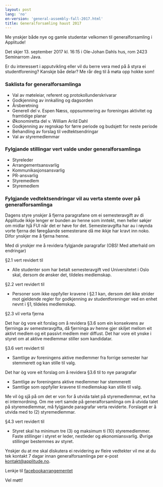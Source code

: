 ```yaml
---
layout: post
lang: 'no'
en-version: 'general-assembly-fall-2017.html'
title: Generalforsamling haust 2017
---
```


Me ynskjer både nye og gamle studentar velkomen til generalforsamling i Applitude!

Det skjer 13. september 2017 kl. 16:15 i Ole-Johan Dahls hus, rom 2423 Seminarrom Java.

Er du interessert i apputvikling eller vil du berre vera med på å styra ei studentforening?
Kanskje båe delar? Me rår deg til å møta opp hokke som!

### Saklista for generalforsamlinga
- Val av møteleiar, referent og protokollunderskrivarar
- Godkjenning av innkalling og dagsorden
- Årsberetning
- Generell del v. Espen Næss, oppsummering av foreningas aktivitet og framtidige planar
- Økonomiretta del v. William Arild Dahl
- Godkjenning av regnskap for førre periode og budsjett for neste periode
- Behandling av forslag til vedtektsendringar
- Val av styremedlemmar

### Fylgjande stillingar vert valde under generalforsamlinga

- Styreleder
- Arrangementsansvarlig
- Kommunikasjonsansvarlig
- PR-ansvarlig
- Styremedlem
- Styremedlem

### Fylgjande vedtektsendringar vil au verta stemte over på generalforsamlinga

Dagens styre ynskjer å fjerna paragrafane om ei semesteravgift av di Applitude ikkje lenger er bunden av henne som inntekt,
men heller søkjer om midlar hjå FUI når det er høve for det.
Semesteravgifta har au i røynda vorte fjerna dei føregåande semesterane då me ikkje har kravt inn noko.
Difor ynskjer me å fjerna henne.

Med di ynskjer me å revidera fylgjande paragrafar (OBS! Med atterhald om endringar)

§2.1 vert revidert til
- Alle studenter som har betalt semesteravgift ved Universitetet i Oslo skal, dersom de ønsker det, tildeles medlemskap.

§2.2 vert revidert til
- Personer som ikke oppfyller kravene i §2.1 kan, dersom det ikke strider mot gjeldende regler for godkjenning av studentforeninger ved en enhet nevnt i §1, tildeles medlemskap.

§2.3 vil verta fjerna

Det har òg vore eit forslag om å revidera §3.6 som ein konsekvens av fjerninga av semesteravgifta, då fjerninga av henne gjer skiljet mellom
eit aktivt medlem og eit passivt medlem meir diffust. Det har vore eit ynske i styret om at aktive medlemmar stiller som kandidatar.

§3.6 vert revidert til
- Samtlige av foreningens aktive medlemmer fra forrige semester har stemmerett og kan stille til valg.

Det har òg vore eit forslag om å revidera §3.6 til to nye paragrafar

- Samtlige av foreningens aktive medlemmer har stemmerett
- Samtlige som oppfyller kravene til medlemskap kan stille til valg.

Me vil òg sjå på om det er von for å utvida talet på styremedlemmar, evt ha ei internordning.
Om me vert samde på generalforsamlinga om å utvida talet på styremedlemmar, må fylgjande paragrafar verta reviderte.
Forslaget er å utvida med to (2) styremedlemmar.

§4.3 vert revidert til
- Styret skal ha minimum tre (3) og maksimum ti (10) styremedlemmer. Faste stillinger i styret er leder, nestleder og økonomiansvarlig. Øvrige stillinger bestemmes av styret.

Ynskjer du at me skal diskutera ei revidering av fleire vedtekter vil me at du tek kontakt 7 dagar innan generalforsamlinga per e-post kontakt@applitude.no.

Lenkje til [facebookarrangementet](https://www.facebook.com/events/103610553666068/)

Vel møtt!
